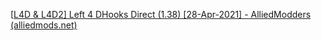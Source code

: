 [[L4D & L4D2\] Left 4 DHooks Direct (1.38) [28-Apr-2021] - AlliedModders (alliedmods.net)](https://forums.alliedmods.net/showthread.php?t=321696)